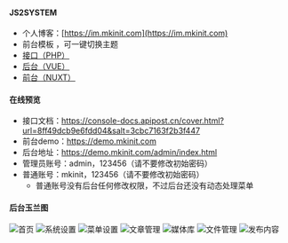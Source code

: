 #### JS2SYSTEM
- 个人博客：[https://im.mkinit.com](https://im.mkinit.com)
- 前台模板	，可一键切换主题
- [接口（PHP）](https://github.com/mkinit/js2system/tree/master/js2api)
- [后台（VUE）](https://github.com/mkinit/js2system/tree/master/back)
- [前台（NUXT）](https://github.com/mkinit/js2system/tree/master/front)

#### 在线预览
- 接口文档：https://console-docs.apipost.cn/cover.html?url=8ff49dcb9e6fdd04&salt=3cbc7163f2b3f447
- 前台demo：https://demo.mkinit.com
- 后台地址：https://demo.mkinit.com/admin/index.html
- 管理员账号：admin，123456（请不要修改初始密码）
- 普通账号：mkinit，123456（请不要修改初始密码）
	- 普通账号没有后台任何修改权限，不过后台还没有动态处理菜单

#### 后台玉兰图
![首页](https://demo.mkinit.com/upload/20220309160453-1.png)
![系统设置](https://demo.mkinit.com/upload/20220309160423-1.png)
![菜单设置](https://demo.mkinit.com/upload/20220309160443-1.png)
![文章管理](https://demo.mkinit.com/upload/20220309160504-1.png)
![媒体库](https://demo.mkinit.com/upload/20220309160656-1.png)
![文件管理](https://demo.mkinit.com/upload/20220309160656-2.png)
![发布内容](https://demo.mkinit.com/upload/20220309161334-1.png)